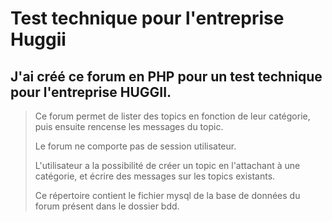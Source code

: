 # Test technique pour l'entreprise Huggii

## J'ai créé ce forum en PHP pour un test technique pour l'entreprise HUGGII.

> Ce forum permet de lister des topics en fonction de leur catégorie, puis ensuite rencense les messages du topic.
>
> Le forum ne comporte pas de session utilisateur.
>
> L'utilisateur a la possibilité de créer un topic en l'attachant à une catégorie, et écrire des messages sur les topics existants.
>
> Ce répertoire contient le fichier mysql de la base de données du forum présent dans le dossier bdd. 

